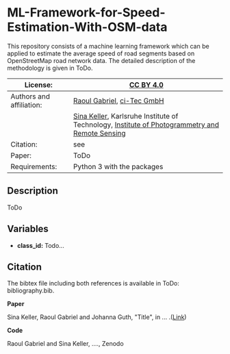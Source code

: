 # ML-Framework-for-Speed-Estimation-With-OSM-data
This repository consists of a machine learning framework which can be applied to estimate the average speed of road segments based on OpenStreetMap road network data. The detailed description of the methodology is given in ToDo. 

<!---
ToDos: Improve intro text and update citation.
--->



| License:                 | [CC BY 4.0](LICENSE)                                                      |
|--------------------------|-----------|
| Authors and affiliation: |  [Raoul Gabriel](mailto:r.gabriel@ci-tec.de), [ci-Tec GmbH](https://www.ci-tec.de)|   
|                          |  [Sina Keller](mailto:sina.keller@kit.edu), Karlsruhe Institute of Technology, [Institute of Photogrammetry and Remote Sensing](https://ipf.kit.edu) 
| Citation:                |  see                                                                      | 
| Paper:                   |  ToDo                                                                     |
| Requirements:            | Python 3 with the packages                                                |

<!---
ToDos
Citation: Include: [Citation](#citation) and [bibliography.bib](bibliography.bib) Inlcude .bib file with both references)
Paper: Include: Paper and Link to Paper)
Include Required packages as .txt file) 
--->

## Description

ToDo

## Variables

- **class_id:** Todo... 


## Citation

The bibtex file including both references is available in ToDo: bibliography.bib.

**Paper**

Sina Keller, Raoul Gabriel and Johanna Guth, "Title", in ... .([Link]())



**Code**

Raoul Gabriel and Sina Keller, ...., Zenodo


